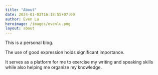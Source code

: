 ```yaml
---
title: "About"
date: 2024-01-03T16:18:55+07:00
author: Even Lu
heroimage: /images/evenlu.png
layout: about
---
```


This is a personal blog.

The use of good expression holds significant importance. 

It serves as a platform for me to exercise my writing and speaking skills while also helping me organize my knowledge.